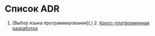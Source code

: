 # Список ADR

1. [Выбор языка программирования]([
](https://github.com/selyakovadim/skillbox-software-architect/blob/main/adr/01.%20%D0%92%D1%8B%D0%B1%D0%BE%D1%80%20%D1%8F%D0%B7%D1%8B%D0%BA%D0%B0%20%D0%BF%D1%80%D0%BE%D0%B3%D1%80%D0%B0%D0%BC%D0%BC%D0%B8%D1%80%D0%BE%D0%B2%D0%B0%D0%BD%D0%B8%D1%8F.md))
[
](https://github.com/selyakovadim/skillbox-software-architect/blob/main/adr/01.%20%D0%92%D1%8B%D0%B1%D0%BE%D1%80%20%D1%8F%D0%B7%D1%8B%D0%BA%D0%B0%20%D0%BF%D1%80%D0%BE%D0%B3%D1%80%D0%B0%D0%BC%D0%BC%D0%B8%D1%80%D0%BE%D0%B2%D0%B0%D0%BD%D0%B8%D1%8F.md)2. [Кросс-платформенная разработка](https://github.com/selyakovadim/skillbox-software-architect/blob/main/adr/02.%20%D0%9A%D1%80%D0%BE%D1%81%D1%81-%D0%BF%D0%BB%D0%B0%D1%82%D1%84%D0%BE%D1%80%D0%BC%D0%B5%D0%BD%D0%BD%D0%B0%D1%8F%20%D1%80%D0%B0%D0%B7%D1%80%D0%B0%D0%B1%D0%BE%D1%82%D0%BA%D0%B0.md)
